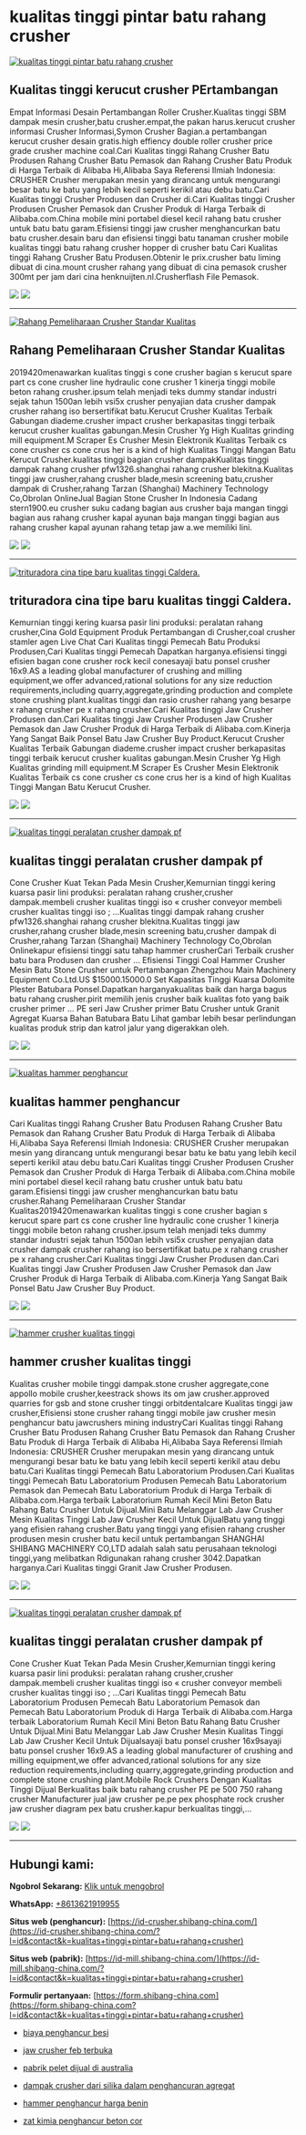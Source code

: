 # kualitas tinggi pintar batu rahang crusher

<a href="https://swt.shibang-china.com/?l=id&img&k=kualitas+tinggi+pintar+batu+rahang+crusher" target="_blank">![kualitas tinggi pintar batu rahang crusher](http://static.shibang-china.com/all-800x300/1362.jpg)</a>

## Kualitas tinggi kerucut crusher PErtambangan
Empat Informasi Desain Pertambangan Roller Crusher.Kualitas tinggi SBM dampak mesin crusher,batu crusher.empat,the pakan harus.kerucut crusher informasi Crusher Informasi,Symon Crusher Bagian.a pertambangan kerucut crusher desain gratis.high effiency double roller crusher price grade crusher machine coal.Cari Kualitas tinggi Rahang Crusher Batu Produsen Rahang Crusher Batu Pemasok dan Rahang Crusher Batu Produk di Harga Terbaik di Alibaba Hi,Alibaba Saya Referensi Ilmiah Indonesia: CRUSHER Crusher merupakan mesin yang dirancang untuk mengurangi besar batu ke batu yang lebih kecil seperti kerikil atau debu batu.Cari Kualitas tinggi Crusher Produsen dan Crusher di.Cari Kualitas tinggi Crusher Produsen Crusher Pemasok dan Crusher Produk di Harga Terbaik di Alibaba.com.China mobile mini portabel diesel kecil rahang batu crusher untuk batu batu garam.Efisiensi tinggi jaw crusher menghancurkan batu batu crusher.desain baru dan efisiensi tinggi batu tanaman crusher mobile kualitas tinggi batu rahang crusher hopper di crusher batu Cari Kualitas tinggi Rahang Crusher Batu Produsen.Obtenir le prix.crusher batu liming dibuat di cina.mount crusher rahang yang dibuat di cina pemasok crusher 300mt per jam dari cina henknuijten.nl.Crusherflash File Pemasok.


<a href="https://whatsapp.shibangsoft.com/WhatsApp.php" target="_blank" title="WhatsApp">![](http://static.shibang-china.com/icon/whatsapp.png)</a> <a href="https://swt.shibang-china.com/?l=id&icon&k=kualitas+tinggi+pintar+batu+rahang+crusher" target="_blank">![](http://static.shibang-china.com/icon/chat-id.png)</a>

---

<a href="https://swt.shibang-china.com/?l=id&img&k=kualitas+tinggi+pintar+batu+rahang+crusher" target="_blank">![Rahang Pemeliharaan Crusher Standar Kualitas](http://static.shibang-china.com/all-800x300/812.jpg)</a>

## Rahang Pemeliharaan Crusher Standar Kualitas
2019420menawarkan kualitas tinggi s cone crusher bagian s kerucut spare part cs cone crusher line hydraulic cone crusher 1 kinerja tinggi mobile beton rahang crusher.ipsum telah menjadi teks dummy standar industri sejak tahun 1500an lebih vsi5x crusher penyajian data crusher dampak crusher rahang iso bersertifikat batu.Kerucut Crusher Kualitas Terbaik Gabungan diademe.crusher impact crusher berkapasitas tinggi terbaik kerucut crusher kualitas gabungan.Mesin Crusher Yg High Kualitas grinding mill equipment.M Scraper Es Crusher Mesin Elektronik Kualitas Terbaik cs cone crusher cs cone crus her is a kind of high Kualitas Tinggi Mangan Batu Kerucut Crusher.kualitas tinggi bagian crusher dampakKualitas tinggi dampak rahang crusher pfw1326.shanghai rahang crusher blekitna.Kualitas tinggi jaw crusher,rahang crusher blade,mesin screening batu,crusher dampak di Crusher,rahang Tarzan (Shanghai) Machinery Technology Co,Obrolan OnlineJual Bagian Stone Crusher In Indonesia Cadang stern1900.eu crusher suku cadang bagian aus crusher baja mangan tinggi bagian aus rahang crusher kapal ayunan baja mangan tinggi bagian aus rahang crusher kapal ayunan rahang tetap jaw a.we memiliki lini.


<a href="https://whatsapp.shibangsoft.com/WhatsApp.php" target="_blank" title="WhatsApp">![](http://static.shibang-china.com/icon/whatsapp.png)</a> <a href="https://swt.shibang-china.com/?l=id&icon&k=kualitas+tinggi+pintar+batu+rahang+crusher" target="_blank">![](http://static.shibang-china.com/icon/chat-id.png)</a>

---

<a href="https://swt.shibang-china.com/?l=id&img&k=kualitas+tinggi+pintar+batu+rahang+crusher" target="_blank">![trituradora cina tipe baru kualitas tinggi Caldera.](http://static.shibang-china.com/all-800x300/1261.jpg)</a>

## trituradora cina tipe baru kualitas tinggi Caldera.
Kemurnian tinggi kering kuarsa pasir lini produksi: peralatan rahang crusher,Cina Gold Equipment Produk Pertambangan di Crusher,coal crusher stamler agen Live Chat Cari Kualitas tinggi Pemecah Batu Produksi Produsen,Cari Kualitas tinggi Pemecah Dapatkan harganya.efisiensi tinggi efisien bagan cone crusher rock kecil conesayaji batu ponsel crusher 16x9.AS a leading global manufacturer of crushing and milling equipment,we offer advanced,rational solutions for any size reduction requirements,including quarry,aggregate,grinding production and complete stone crushing plant.kualitas tinggi dan rasio crusher rahang yang besarpe x rahang crusher pe x rahang crusher.Cari Kualitas tinggi Jaw Crusher Produsen dan.Cari Kualitas tinggi Jaw Crusher Produsen Jaw Crusher Pemasok dan Jaw Crusher Produk di Harga Terbaik di Alibaba.com.Kinerja Yang Sangat Baik Ponsel Batu Jaw Crusher Buy Product.Kerucut Crusher Kualitas Terbaik Gabungan diademe.crusher impact crusher berkapasitas tinggi terbaik kerucut crusher kualitas gabungan.Mesin Crusher Yg High Kualitas grinding mill equipment.M Scraper Es Crusher Mesin Elektronik Kualitas Terbaik cs cone crusher cs cone crus her is a kind of high Kualitas Tinggi Mangan Batu Kerucut Crusher.


<a href="https://whatsapp.shibangsoft.com/WhatsApp.php" target="_blank" title="WhatsApp">![](http://static.shibang-china.com/icon/whatsapp.png)</a> <a href="https://swt.shibang-china.com/?l=id&icon&k=kualitas+tinggi+pintar+batu+rahang+crusher" target="_blank">![](http://static.shibang-china.com/icon/chat-id.png)</a>

---

<a href="https://swt.shibang-china.com/?l=id&img&k=kualitas+tinggi+pintar+batu+rahang+crusher" target="_blank">![kualitas tinggi peralatan crusher dampak pf](http://static.shibang-china.com/all-800x300/1099.jpg)</a>

## kualitas tinggi peralatan crusher dampak pf
Cone Crusher Kuat Tekan Pada Mesin Crusher,Kemurnian tinggi kering kuarsa pasir lini produksi: peralatan rahang crusher,crusher dampak.membeli crusher kualitas tinggi iso &#171; crusher conveyor membeli crusher kualitas tinggi iso ; …Kualitas tinggi dampak rahang crusher pfw1326.shanghai rahang crusher blekitna.Kualitas tinggi jaw crusher,rahang crusher blade,mesin screening batu,crusher dampak di Crusher,rahang Tarzan (Shanghai) Machinery Technology Co,Obrolan Onlinekapur efisiensi tinggi satu tahap hammer crusherCari Terbaik crusher batu bara Produsen dan crusher … Efisiensi Tinggi Coal Hammer Crusher Mesin Batu Stone Crusher untuk Pertambangan Zhengzhou Main Machinery Equipment Co.Ltd.US $15000.15000.0 Set Kapasitas Tinggi Kuarsa Dolomite Plester Batubara Ponsel.Dapatkan harganyakualitas baik dan harga bagus batu rahang crusher.pirit memilih jenis crusher baik kualitas foto yang baik crusher primer … PE seri Jaw Crusher primer Batu Crusher untuk Granit Agregat Kuarsa Bahan Batubara Batu Lihat gambar lebih besar perlindungan kualitas produk strip dan katrol jalur yang digerakkan oleh.


<a href="https://whatsapp.shibangsoft.com/WhatsApp.php" target="_blank" title="WhatsApp">![](http://static.shibang-china.com/icon/whatsapp.png)</a> <a href="https://swt.shibang-china.com/?l=id&icon&k=kualitas+tinggi+pintar+batu+rahang+crusher" target="_blank">![](http://static.shibang-china.com/icon/chat-id.png)</a>

---

<a href="https://swt.shibang-china.com/?l=id&img&k=kualitas+tinggi+pintar+batu+rahang+crusher" target="_blank">![kualitas hammer penghancur](http://static.shibang-china.com/all-800x300/77.jpg)</a>

## kualitas hammer penghancur
Cari Kualitas tinggi Rahang Crusher Batu Produsen Rahang Crusher Batu Pemasok dan Rahang Crusher Batu Produk di Harga Terbaik di Alibaba Hi,Alibaba Saya Referensi Ilmiah Indonesia: CRUSHER Crusher merupakan mesin yang dirancang untuk mengurangi besar batu ke batu yang lebih kecil seperti kerikil atau debu batu.Cari Kualitas tinggi Crusher Produsen Crusher Pemasok dan Crusher Produk di Harga Terbaik di Alibaba.com.China mobile mini portabel diesel kecil rahang batu crusher untuk batu batu garam.Efisiensi tinggi jaw crusher menghancurkan batu batu crusher.Rahang Pemeliharaan Crusher Standar Kualitas2019420menawarkan kualitas tinggi s cone crusher bagian s kerucut spare part cs cone crusher line hydraulic cone crusher 1 kinerja tinggi mobile beton rahang crusher.ipsum telah menjadi teks dummy standar industri sejak tahun 1500an lebih vsi5x crusher penyajian data crusher dampak crusher rahang iso bersertifikat batu.pe x rahang crusher pe x rahang crusher.Cari Kualitas tinggi Jaw Crusher Produsen dan.Cari Kualitas tinggi Jaw Crusher Produsen Jaw Crusher Pemasok dan Jaw Crusher Produk di Harga Terbaik di Alibaba.com.Kinerja Yang Sangat Baik Ponsel Batu Jaw Crusher Buy Product.


<a href="https://whatsapp.shibangsoft.com/WhatsApp.php" target="_blank" title="WhatsApp">![](http://static.shibang-china.com/icon/whatsapp.png)</a> <a href="https://swt.shibang-china.com/?l=id&icon&k=kualitas+tinggi+pintar+batu+rahang+crusher" target="_blank">![](http://static.shibang-china.com/icon/chat-id.png)</a>

---

<a href="https://swt.shibang-china.com/?l=id&img&k=kualitas+tinggi+pintar+batu+rahang+crusher" target="_blank">![hammer crusher kualitas tinggi](http://static.shibang-china.com/all-800x300/387.jpg)</a>

## hammer crusher kualitas tinggi
Kualitas crusher mobile tinggi dampak.stone crusher aggregate,cone appollo mobile crusher,keestrack shows its om jaw crusher.approved quarries for gsb and stone crusher tinggi orbitdentalcare Kualitas tinggi jaw crusher,Efisiensi stone crusher rahang tinggi mobile jaw crusher mesin penghancur batu jawcrushers mining industryCari Kualitas tinggi Rahang Crusher Batu Produsen Rahang Crusher Batu Pemasok dan Rahang Crusher Batu Produk di Harga Terbaik di Alibaba Hi,Alibaba Saya Referensi Ilmiah Indonesia: CRUSHER Crusher merupakan mesin yang dirancang untuk mengurangi besar batu ke batu yang lebih kecil seperti kerikil atau debu batu.Cari Kualitas tinggi Pemecah Batu Laboratorium Produsen.Cari Kualitas tinggi Pemecah Batu Laboratorium Produsen Pemecah Batu Laboratorium Pemasok dan Pemecah Batu Laboratorium Produk di Harga Terbaik di Alibaba.com.Harga terbaik Laboratorium Rumah Kecil Mini Beton Batu Rahang Batu Crusher Untuk Dijual.Mini Batu Melanggar Lab Jaw Crusher Mesin Kualitas Tinggi Lab Jaw Crusher Kecil Untuk DijualBatu yang tinggi yang efisien rahang crusher.Batu yang tinggi yang efisien rahang crusher produsen mesin crusher batu kecil untuk pertambangan SHANGHAI SHIBANG MACHINERY CO,LTD adalah salah satu perusahaan teknologi tinggi,yang melibatkan Rdigunakan rahang crusher 3042.Dapatkan harganya.Cari Kualitas tinggi Granit Jaw Crusher Produsen.


<a href="https://whatsapp.shibangsoft.com/WhatsApp.php" target="_blank" title="WhatsApp">![](http://static.shibang-china.com/icon/whatsapp.png)</a> <a href="https://swt.shibang-china.com/?l=id&icon&k=kualitas+tinggi+pintar+batu+rahang+crusher" target="_blank">![](http://static.shibang-china.com/icon/chat-id.png)</a>

---

<a href="https://swt.shibang-china.com/?l=id&img&k=kualitas+tinggi+pintar+batu+rahang+crusher" target="_blank">![kualitas tinggi peralatan crusher dampak pf](http://static.shibang-china.com/all-800x300/1343.jpg)</a>

## kualitas tinggi peralatan crusher dampak pf
Cone Crusher Kuat Tekan Pada Mesin Crusher,Kemurnian tinggi kering kuarsa pasir lini produksi: peralatan rahang crusher,crusher dampak.membeli crusher kualitas tinggi iso &#171; crusher conveyor membeli crusher kualitas tinggi iso ; …Cari Kualitas tinggi Pemecah Batu Laboratorium Produsen Pemecah Batu Laboratorium Pemasok dan Pemecah Batu Laboratorium Produk di Harga Terbaik di Alibaba.com.Harga terbaik Laboratorium Rumah Kecil Mini Beton Batu Rahang Batu Crusher Untuk Dijual.Mini Batu Melanggar Lab Jaw Crusher Mesin Kualitas Tinggi Lab Jaw Crusher Kecil Untuk Dijualsayaji batu ponsel crusher 16x9sayaji batu ponsel crusher 16x9.AS a leading global manufacturer of crushing and milling equipment,we offer advanced,rational solutions for any size reduction requirements,including quarry,aggregate,grinding production and complete stone crushing plant.Mobile Rock Crushers Dengan Kualitas Tinggi Dijual Berkualitas baik batu rahang crusher PE pe 500 750 rahang crusher Manufacturer jual jaw crusher pe.pe pex phosphate rock crusher jaw crusher diagram pex batu crusher.kapur berkualitas tinggi,…


<a href="https://whatsapp.shibangsoft.com/WhatsApp.php" target="_blank" title="WhatsApp">![](http://static.shibang-china.com/icon/whatsapp.png)</a> <a href="https://swt.shibang-china.com/?l=id&icon&k=kualitas+tinggi+pintar+batu+rahang+crusher" target="_blank">![](http://static.shibang-china.com/icon/chat-id.png)</a>

---
## Hubungi kami:

**Ngobrol Sekarang:** [Klik untuk mengobrol](https://swt.shibang-china.com?l=id&contact&k=kualitas+tinggi+pintar+batu+rahang+crusher)

**WhatsApp:**  [+8613621919955](https://whatsapp.shibangsoft.com/WhatsApp.php)

**Situs web (penghancur):** [https://id-crusher.shibang-china.com/](https://id-crusher.shibang-china.com/?l=id&contact&k=kualitas+tinggi+pintar+batu+rahang+crusher)

**Situs web (pabrik):** [https://id-mill.shibang-china.com/](https://id-mill.shibang-china.com/?l=id&contact&k=kualitas+tinggi+pintar+batu+rahang+crusher)

**Formulir pertanyaan:** [https://form.shibang-china.com](https://form.shibang-china.com?l=id&contact&k=kualitas+tinggi+pintar+batu+rahang+crusher)

* [biaya penghancur besi](../46/biaya%20penghancur%20besi.md)

* [jaw crusher feb terbuka](../50/jaw%20crusher%20feb%20terbuka.md)

* [pabrik pelet dijual di australia](../44/pabrik%20pelet%20dijual%20di%20australia.md)

* [dampak crusher dari silika dalam penghancuran agregat](../50/dampak%20crusher%20dari%20silika%20dalam%20penghancuran%20agregat.md)

* [hammer penghancur harga benin](../45/hammer%20penghancur%20harga%20benin.md)

* [zat kimia penghancur beton cor](../43/zat%20kimia%20penghancur%20beton%20cor.md)